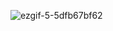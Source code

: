 ![ezgif-5-5dfb67bf62](https://user-images.githubusercontent.com/75469131/179086025-fff419ca-1019-4061-b887-59c480f0c15b.gif)
